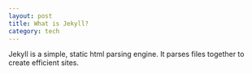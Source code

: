 ```yaml
---
layout: post
title: What is Jekyll?
category: tech
---
```


Jekyll is a simple, static html parsing engine. It parses files together to create efficient sites.
